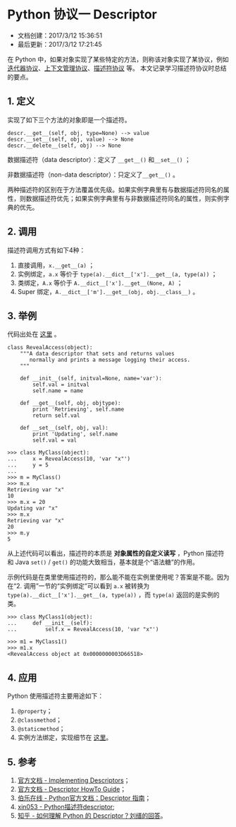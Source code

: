 # Python 协议一 Descriptor #

- 文档创建：2017/3/12 15:36:51
- 最后更新：2017/3/12 17:21:45

在 Python 中，如果对象实现了某些特定的方法，则称该对象实现了某协议，例如 [迭代器协议](https://docs.python.org/2.7/library/stdtypes.html#iterator-types)、[上下文管理协议](https://docs.python.org/2.7/library/stdtypes.html#context-manager-types)、[描述符协议](https://docs.python.org/2.7/reference/datamodel.html#implementing-descriptors) 等。
本文记录学习描述符协议时总结的要点。

## 1. 定义 ##

实现了如下三个方法的对象即是一个描述符。

    descr.__get__(self, obj, type=None) --> value
    descr.__set__(self, obj, value) --> None
    descr.__delete__(self, obj) --> None

数据描述符（data descriptor）：定义了 `__get__()` 和`__set__()` ；

非数据描述符（non-data descriptor）：只定义了`__get__()` 。

两种描述符的区别在于方法覆盖优先级。如果实例字典里有与数据描述符同名的属性，则数据描述符优先；如果实例字典里有与非数据描述符同名的属性，则实例字典的优先。

## 2. 调用 ##

描述符调用方式有如下4种：

1. 直接调用，`x.__get__(a)` ；
2. 实例绑定，`a.x` 等价于 `type(a).__dict__['x'].__get__(a, type(a))` ；
3. 类绑定，`A.x` 等价于 `A.__dict__['x'].__get__(None, A)` ；
4. Super 绑定，`A.__dict__['m'].__get__(obj, obj.__class__)` 。

## 3. 举例 ##

代码出处在 [这里](https://docs.python.org/2.7/howto/descriptor.html#descriptor-example) 。

    class RevealAccess(object):
        """A data descriptor that sets and returns values
           normally and prints a message logging their access.
        """

        def __init__(self, initval=None, name='var'):
            self.val = initval
            self.name = name

        def __get__(self, obj, objtype):
            print 'Retrieving', self.name
            return self.val

        def __set__(self, obj, val):
            print 'Updating', self.name
            self.val = val

    >>> class MyClass(object):
    ...     x = RevealAccess(10, 'var "x"')
    ...     y = 5
    ...
    >>> m = MyClass()
    >>> m.x
    Retrieving var "x"
    10
    >>> m.x = 20
    Updating var "x"
    >>> m.x
    Retrieving var "x"
    20
    >>> m.y
    5

从上述代码可以看出，描述符的本质是 **对象属性的自定义读写** ，Python 描述符和 Java  `set()` / `get()` 的功能大致相当，基本就是个“语法糖”的作用。

示例代码是在类里使用描述符的，那么能不能在实例里使用呢？答案是不能。因为在“2. 调用”一节的“实例绑定”可以看到 `a.x` 被转换为 `type(a).__dict__['x'].__get__(a, type(a))` ，而 `type(a)` 返回的是实例的类。

    >>> class MyClass1(object):
    ...     def __init__(self):
    ...         self.x = RevealAccess(10, 'var "x"')

    >>> m1 = MyClass1()
    >>> m1.x
    <RevealAccess object at 0x0000000003D66518>

## 4. 应用 ##

Python 使用描述符主要用途如下：

1. `@property`；
2. `@classmethod`；
3. `@staticmethod`；
4. 实例方法绑定，实现细节在 [这里](https://docs.python.org/2.7/howto/descriptor.html#functions-and-methods)。

## 5. 参考 ##

1. [官方文档 - Implementing Descriptors](https://docs.python.org/2.7/reference/datamodel.html#implementing-descriptors)；
2. [官方文档 - Descriptor HowTo Guide](https://docs.python.org/2.7/howto/descriptor.html#descriptor-howto-guide)；
3. [伯乐在线 - Python官方文档：Descriptor 指南](http://python.jobbole.com/83562/)；
4. [xin053 - Python描述符descriptor](https://xin053.github.io/2016/11/29/Python%E6%8F%8F%E8%BF%B0%E7%AC%A6descriptor/);
5. [知乎 - 如何理解 Python 的 Descriptor？刘缙的回答](https://www.zhihu.com/question/25391709)。
